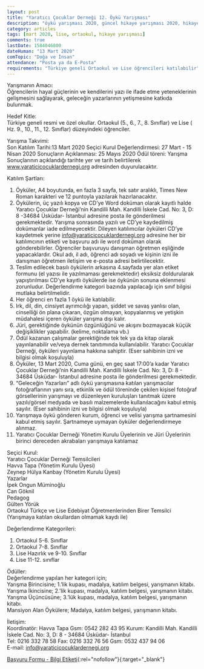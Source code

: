 ```yaml
---
layout: post
title: "Yaratıcı Çocuklar Derneği 12. Öykü Yarışması"
description: "öykü yarışması 2020, güncel hikaye yarışması 2020, hikaye yarışmaları, öykü yarışmaları"
category: articles
tags: [mart 2020, lise, ortaokul, hikaye yarışması]
comments: true
lastDate: 1584046800
dateHuman: "13 Mart 2020"
comTopic: "Doğa ve İnsan"
attendance: "Posta ya da E-Posta"
requirements: "Türkiye geneli Ortaokul ve Lise öğrencileri katılabilir"
---
```


Yarışmanın Amacı:  
Öğrencilerin hayal güçlerinin ve kendilerini yazı ile ifade etme yeteneklerinin gelişmesini sağlayarak, geleceğin yazarlarının yetişmesine katkıda bulunmak.

Hedef Kitle:  
Türkiye geneli resmi ve özel okullar. Ortaokul (5., 6., 7., 8. Sınıflar) ve Lise ( Hz. 9., 10., 11., 12. Sınıflar) düzeyindeki öğrenciler.

Yarışma Takvimi:  
Son Katılım Tarihi:13 Mart 2020
Seçici Kurul Değerlendirmesi: 27 Mart - 15 Nisan 2020
Sonuçların Açıklanması: 25 Mayıs 2020
Ödül töreni: Yarışma Sonuçlarının açıklandığı tarihte yer ve tarih belirtilerek www.yaraticicocuklardernegi.org adresinden duyurulacaktır.

Katılım Şartları:  
1. Öyküler, A4 boyutunda, en fazla 3 sayfa, tek satır aralıklı, Times New Roman karakteri ve 12 puntoyla yazılarak hazırlanacaktır.
2. Öykülerin, üç yazılı kopya ve CD’ye Word doküman olarak kayıtlı halde Yaratıcı Çocuklar Derneği’nin Kandilli Mah. Kandilli İskele Cad. No: 3, D: 8 -34684 Üsküdar- İstanbul adresine posta ile gönderilmesi gerekmektedir. Yarışma sonrasında yazılı ve CD’ye kaydedilmiş dokümanlar iade edilmeyecektir. Dileyen katılımcılar öyküleri CD’ye kaydetmek yerine info@yaraticicocuklardernegi.org adresine her bir katılımcının etiketi ve başvuru adı ile word doküman olarak gönderebilirler. Öğrenciler başvuruyu danışman öğretmen eşliğinde yapacaklardır. Okul adı, il adı, öğrenci adı soyadı ve kişinin izni ile danışman öğretmen iletişim ve e-posta adresi belirtilecektir.
3. Teslim edilecek basılı öykülerin arkasına 4.sayfada yer alan etiket formunu (el yazısı ile yazılmaması gerekmektedir) eksiksiz doldurularak yapıştırılması CD’ye kayıtlı öykülerde ise öykünün sonuna eklenmesi zorunludur. Değerlendirme kategori bazında yapılacağı için sınıf bilgisi mutlaka belirtilmelidir.
4. Her öğrenci en fazla 1 öykü ile katılabilir.
5. Irk, dil, din, cinsiyet ayrımcılığı yapan, şiddet ve savaş yanlısı olan, cinselliği ön plana çıkaran, özgün olmayan, kopyalanmış ve yetişkin müdahalesi içeren öyküler yarışma dışı kalır.
6. Jüri, gerektiğinde öykünün özgünlüğünü ve akışını bozmayacak küçük değişiklikler yapabilir. (kelime, noktalama vb.)
7. Ödül kazanan çalışmalar gerektiğinde tek tek ya da kitap olarak yayınlanabilir ve/veya dernek tanıtımında kullanılabilir. Yaratıcı Çocuklar Derneği, öyküleri yayınlama hakkına sahiptir. (Eser sahibinin izni ve bilgisi olmak koşuluyla)
8. Öyküler, 13 Mart 2020, Cuma günü, en geç saat 17:00’a kadar Yaratıcı Çocuklar Derneği’nin Kandilli Mah. Kandilli İskele Cad. No: 3, D: 8 - 34684 Üsküdar- İstanbul adresine posta ile gönderilmesi gerekmektedir.
9. “Geleceğin Yazarları” adlı öykü yarışmasına katılan yarışmacılar fotoğraflarının yanı sıra, etkinlik ve ödül töreninde çekilen kişisel fotoğraf görsellerinin yarışmayı ve düzenleyen kuruluşları tanıtmak üzere yazılı/görsel medyada ve basılı malzemelerde kullanılacağını kabul etmiş sayılır. (Eser sahibinin izni ve bilgisi olmak koşuluyla)
10. Yarışmaya öykü gönderen kurum, öğrenci ve velisi yarışma şartnamesini kabul etmiş sayılır. Şartnameye uymayan öyküler değerlendirmeye alınmaz.
11. Yaratıcı Çocuklar Derneği Yönetim Kurulu Üyelerinin ve Jüri Üyelerinin birinci dereceden akrabaları yarışmaya katılamaz

Seçici Kurul:  
Yaratıcı Çocuklar Derneği Temsilcileri  
Havva Tapa (Yönetim Kurulu Üyesi)  
Zeynep Hülya Kanbay (Yönetim Kurulu Üyesi)  
Yazarlar  
İpek Ongun Müminoğlu  
Can Göknil  
Pedagog  
Gülten Yörük  
Ortaokul Türkçe ve Lise Edebiyat Öğretmenlerinden Birer Temsilci (Yarışmaya katılan okullardan olmamak kaydı ile) 

Değerlendirme Kategorileri:  
1. Ortaokul 5-6. Sınıflar
2. Ortaokul 7-8. Sınıflar
3. Lise Hazırlık ve 9-10. Sınıflar
4. Lise 11-12. sınıflar

Ödüller:  
Değerlendirme yapılan her kategori için;  
Yarışma Birincisine; 1.’lik kupası, madalya, katılım belgesi, yarışmanın kitabı.  
Yarışma İkincisine; 2.’lik kupası, madalya, katılım belgesi, yarışmanın kitabı.  
Yarışma Üçüncüsüne; 3.’lük kupası, madalya, katılım belgesi, yarışmanın kitabı.  
Mansiyon Alan Öykülere; Madalya, katılım belgesi, yarışmanın kitabı.  

İletişim:  
Koordinatör:  Havva Tapa 
Gsm: 0542 282 43 95
Kurum: Kandilli Mah. Kandilli İskele Cad. No: 3, D: 8 - 34684 Üsküdar- İstanbul  
Tel: 0216 332 78 58 Fax: 0216 332 76 56 Gsm: 0532 437 94 06  
E-mail: info@yaraticicocuklardernegi.org

[Başvuru Formu - Bilgi Etiketi](https://firebasestorage.googleapis.com/v0/b/edebiyat-yarismalari.appspot.com/o/yaratici-cocuklar-dernegi-oyku-yarismasi-bilgi-etiketi.pdf?alt=media&token=853e7e4a-2ce9-45f5-ba5b-27218d8ed777){:rel="nofollow"}{:target="_blank"}